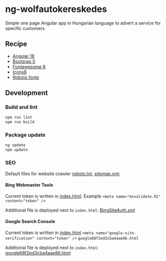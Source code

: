 # ng-wolfautokereskedes
Simple one page Angular app in Hungarian language to advert a service for specific customers.
## Recipe
- [Angular 18](https://angular.io)
- [Bootsrap 5](https://getbootstrap.com)
- [Fontawesome 6](https://fontawesome.com)
- [Icons8](https://icons8.com)
- [Roboto fonts](https://fonts.google.com/specimen/Roboto)

## Development
### Build and lint
```bash
npm run lint
npm run build
```

### Package update
```bash
ng update
npm update
```

### SEO
Default files for website crawler [robots.txt](src/seo/robots.txt), [sitemap.xml](src/seo/sitemap.xml).
#### Bing Webmaster Tools
Current token is written in [index.html](src/index.html). Example `<meta name="msvalidate.01" content="token" />`

Additional file is deployed next to `index.html`: [BingSiteAuth.xml](src/seo/BingSiteAuth.xml)
#### Google Search Console
Current token is written in [index.html](src/index.html) `<meta name="google-site-verification" content="token" />` `google68f2ed3cba4aae86.html`

Additional file is deployed next to `index.html`: [google68f2ed3cba4aae86.html](src/seo/google68f2ed3cba4aae86.html)
